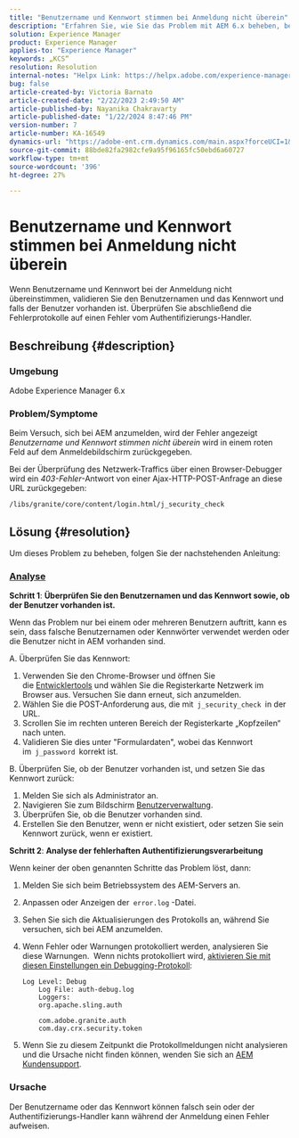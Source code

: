```yaml
---
title: "Benutzername und Kennwort stimmen bei Anmeldung nicht überein"
description: "Erfahren Sie, wie Sie das Problem mit AEM 6.x beheben, bei dem Benutzername und Kennwort bei der Anmeldung nicht übereinstimmen. Überprüfen Sie Benutzername, Kennwort und Fehlerprotokolle."
solution: Experience Manager
product: Experience Manager
applies-to: "Experience Manager"
keywords: „KCS“
resolution: Resolution
internal-notes: "Helpx Link: https://helpx.adobe.com/experience-manager/kb/user-name-and-password-do-not-match-on-login.html"
bug: false
article-created-by: Victoria Barnato
article-created-date: "2/22/2023 2:49:50 AM"
article-published-by: Nayanika Chakravarty
article-published-date: "1/22/2024 8:47:46 PM"
version-number: 7
article-number: KA-16549
dynamics-url: "https://adobe-ent.crm.dynamics.com/main.aspx?forceUCI=1&pagetype=entityrecord&etn=knowledgearticle&id=e998cd92-5bb2-ed11-83fe-6045bd0067ea"
source-git-commit: 88bde82fa2982cfe9a95f96165fc50ebd6a60727
workflow-type: tm+mt
source-wordcount: '396'
ht-degree: 27%

---
```


# Benutzername und Kennwort stimmen bei Anmeldung nicht überein


Wenn Benutzername und Kennwort bei der Anmeldung nicht übereinstimmen, validieren Sie den Benutzernamen und das Kennwort und falls der Benutzer vorhanden ist. Überprüfen Sie abschließend die Fehlerprotokolle auf einen Fehler vom Authentifizierungs-Handler.

## Beschreibung {#description}


### Umgebung

Adobe Experience Manager 6.x

### Problem/Symptome

Beim Versuch, sich bei AEM anzumelden, wird der Fehler angezeigt *Benutzername und Kennwort stimmen nicht überein* wird in einem roten Feld auf dem Anmeldebildschirm zurückgegeben.

Bei der Überprüfung des Netzwerk-Traffics über einen Browser-Debugger wird ein *403-Fehler*-Antwort von einer Ajax-HTTP-POST-Anfrage an diese URL zurückgegeben:

`/libs/granite/core/content/login.html/j_security_check`


## Lösung {#resolution}


Um dieses Problem zu beheben, folgen Sie der nachstehenden Anleitung:

### <u><b>Analyse</b></u>

<b>Schritt 1</b>: <b>Überprüfen Sie den Benutzernamen und das Kennwort sowie, ob der Benutzer vorhanden ist.</b>

Wenn das Problem nur bei einem oder mehreren Benutzern auftritt, kann es sein, dass falsche Benutzernamen oder Kennwörter verwendet werden oder die Benutzer nicht in AEM vorhanden sind.

A. Überprüfen Sie das Kennwort:

1. Verwenden Sie den Chrome-Browser und öffnen Sie die [Entwicklertools](https://developer.chrome.com/devtools) und wählen Sie die Registerkarte Netzwerk im Browser aus. Versuchen Sie dann erneut, sich anzumelden.
2. Wählen Sie die POST-Anforderung aus, die mit` j_security_check `in der URL.
3. Scrollen Sie im rechten unteren Bereich der Registerkarte „Kopfzeilen“ nach unten.
4. Validieren Sie dies unter &quot;Formulardaten&quot;, wobei das Kennwort im` j_password `korrekt ist.


B. Überprüfen Sie, ob der Benutzer vorhanden ist, und setzen Sie das Kennwort zurück:

1. Melden Sie sich als Administrator an.
2. Navigieren Sie zum Bildschirm [Benutzerverwaltung](https://experienceleague.adobe.com/docs/experience-manager-65/administering/home.html?lang=en&amp;amp;topic=/experience-manager/6-5/sites/administering/morehelp/security.ug.js).
3. Überprüfen Sie, ob die Benutzer vorhanden sind.
4. Erstellen Sie den Benutzer, wenn er nicht existiert, oder setzen Sie sein Kennwort zurück, wenn er existiert.


<b>Schritt 2</b>: <b>Analyse der fehlerhaften Authentifizierungsverarbeitung</b>

Wenn keiner der oben genannten Schritte das Problem löst, dann:

1. Melden Sie sich beim Betriebssystem des AEM-Servers an.
2. Anpassen oder Anzeigen der` error.log` -Datei.
3. Sehen Sie sich die Aktualisierungen des Protokolls an, während Sie versuchen, sich bei AEM anzumelden.
4. Wenn Fehler oder Warnungen protokolliert werden, analysieren Sie diese Warnungen.  Wenn nichts protokolliert wird, [aktivieren Sie mit diesen Einstellungen ein Debugging-Protokoll](https://experienceleague.adobe.com/docs/experience-manager-65/deploying/configuring/configure-logging.html):


   ```
   Log Level: Debug
       Log File: auth-debug.log
       Loggers:
       org.apache.sling.auth
   
       com.adobe.granite.auth
       com.day.crx.security.token
   ```


5. Wenn Sie zu diesem Zeitpunkt die Protokollmeldungen nicht analysieren und die Ursache nicht finden können, wenden Sie sich an [AEM Kundensupport](https://experienceleague.adobe.com/?support-solution=Experience+Manager&amp;lang=de#support).


### <b>Ursache</b>

Der Benutzername oder das Kennwort können falsch sein oder der Authentifizierungs-Handler kann während der Anmeldung einen Fehler aufweisen.
